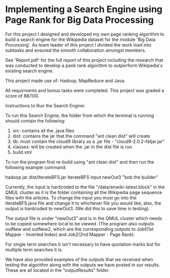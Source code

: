 # Implementing a Search Engine using Page Rank for Big Data Processing

For this project I designed and developed my own page ranking algorithm to build a search engine for the Wikipedia dataset for the module 'Big Data Processing'.
As team leader of this project I divided the work load into subtasks and ensured the smooth collaboration amongst members.

See 'Report.pdf' for the full report of this project including the research that was conducted to develop a pank rank algorithm 
to outperform Wikipedia's existing search engine.

This project made use of: Hadoop, MapReduce and Java.

All requirments and bonus tasks were completed. 
This project was graded a score of 88/100.


Instructions to Run the Search Engine:

To run this Search Engine, the folder from which the terminal is running should contain the following:
1. src: contains all the .java files
2. dist: contains the jar that the command "ant clean dist" will create
3. lib: must contain the cloud9 library as a .jar file - "cloud9-2.0.2-fatjar.jar" 
4. classes: will be created when the .jar in the dist file is run
5. build.xml

To run the program first re-build using "ant clean dist" and then run the following example command: 

hadoop jar dist/IterateBFS.jar IterateBFS input newOut3 "bob the builder"

Currently, the input is hardcoded to the file "/data/enwiki-latest.block" in the QMUL cluster as it is the folder containing all the Wikipedia page sequence files with the articles. To change the input you must go into the IterateBFS.java file and change it to whichever file you would like; also, the output is hardcoded to newOut3. (We did this to save time in testing).

The output file is under “newOut3” and is in the QMUL cluster which needs to be copied somewhere local to be viewed. (The program also outputs outNew and outNew2, which are the corresponding outputs to Job1(1st Mapper - Inverted Index) and Job2(2nd Mapper - Page Rank).

For single term searches it isn't necessary to have quotation marks but for multiple term searches it is.

We have also provided examples of the outputs that we received when testing the algorithm along with the outputs we have posted in our results. These are all located in the “outputResults” folder. 

